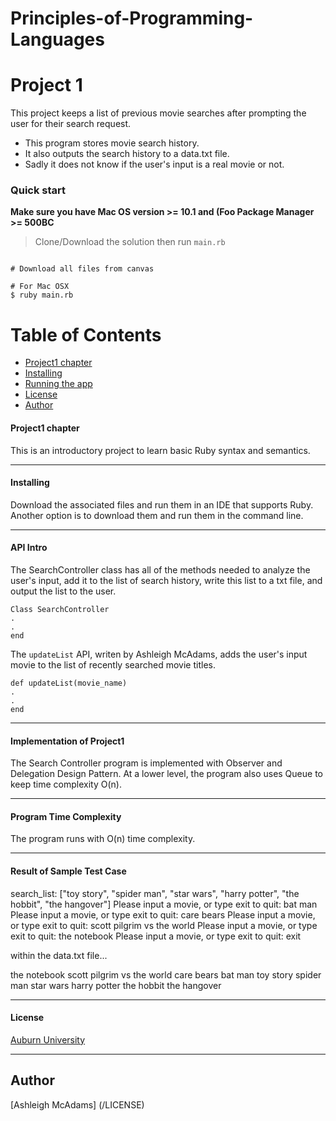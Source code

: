 # Principles-of-Programming-Languages
# Project 1

This project keeps a list of previous movie searches after prompting the user for their search request.

* This program stores movie search history.
* It also outputs the search history to a data.txt file.
* Sadly it does not know if the user's input is a real movie or not.

### Quick start
**Make sure you have Mac OS version >= 10.1 and (Foo Package Manager >= 500BC**

> Clone/Download the solution then run `main.rb`

```

# Download all files from canvas

# For Mac OSX
$ ruby main.rb

```

# Table of Contents
* [Project1 chapter](#Project1-chapter)
* [Installing](#installing)
* [Running the app](#running-the-app)
* [License](#license)
* [Author](#author)

#### Project1 chapter

This is an introductory project to learn basic Ruby syntax and semantics.

___

#### Installing

Download the associated files and run them in an IDE that supports Ruby.
Another option is to download them and run them in the command line.

___

#### API Intro

The SearchController class has all of the methods needed to analyze the user's input, add it to the list of search history, write this list to a txt file, and output the list to the user.
```
Class SearchController
.
.
end
```

The `updateList` API, writen by Ashleigh McAdams, adds the user's input movie to the list of recently searched movie titles.

```
def updateList(movie_name)	
.
.
end
```
___

#### Implementation of Project1

The Search Controller program is implemented with Observer and Delegation Design Pattern. At a lower level, the program also uses Queue to keep time complexity O(n). 

___

#### Program Time Complexity

The program runs with O(n) time complexity.

___

#### Result of Sample Test Case

search_list: ["toy story", "spider man", "star wars", "harry potter", "the hobbit", "the hangover"]
Please input a movie, or type exit to quit: 
 bat man
Please input a movie, or type exit to quit: 
 care bears
Please input a movie, or type exit to quit: 
 scott pilgrim vs the world
Please input a movie, or type exit to quit: 
 the notebook
Please input a movie, or type exit to quit: 
 exit
 
 within the data.txt file...

the notebook
scott pilgrim vs the world
care bears
bat man
toy story
spider man
star wars
harry potter
the hobbit
the hangover

___

#### License
 [Auburn University](/LICENSE)

___

## Author
 [Ashleigh McAdams] (/LICENSE)
